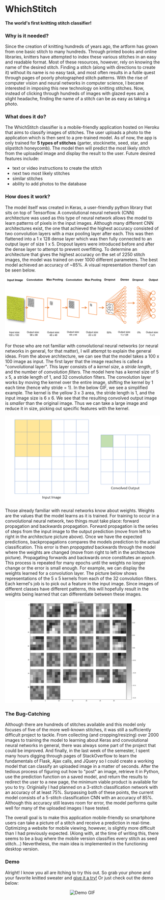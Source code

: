 # WhichStitch
#### The world's first knitting stitch classifier!

### Why is it needed?
Since the creation of knitting hundreds of years ago, the artform has grown from one basic stitch to many hundreds. Through printed books and online libraries, knitters have attempted to index these various stitches in an easy and readable format. Most of these resources, however, rely on knowing the name of the desired stitch. Finding a stitch (along with directions to create it) without its name is no easy task, and most often results in a futile quest through pages of poorly photographed stitch patterns. With the rise of computer vision and neural networks in computer science, I became interested in imposing this new technology on knitting stitches. Now, instead of clicking through hundreds of images with glazed eyes and a slight headache, finding the name of a stitch can be as easy as taking a photo.

### What does it do?
The WhichStitch classifier is a mobile-friendly application hosted on Heroku that aims to classify images of stitches. The user uploads a photo to the application which is then sent to a pre-trained model. As of now, the app is only trained for **5 types of stitches** (garter, stockinette, seed, star, and slipstitch honeycomb). The model then will predict the most likely stitch from the uploaded image and display the result to the user. Future desired features include:
- text or video instructions to create the stitch
- next two most likely stitches
- similar stitches
- ability to add photos to the database

### How does it work?
The model itself was created in Keras, a user-friendly python library that sits on top of Tensorflow. A convolutional neural network (CNN) architecture was used as this type of neural network allows the model to learn patterns of pixels in the input images. Although many different CNN architectures exist, the one that achieved the highest accuracy consisted of two convolution layers with a max pooling layer after each. This was then flattened into a 1 x 128 dense layer which was then fully connected to an output layer of size 1 x 5. Dropout layers were introduced before and after the dense layer to attempt to prevent overfitting. To determine an architecture that gives the highest accuracy on the set of 2250 stitch images, the model was trained on over 1000 different parameters. The best model achieved an accuracy of ~85%. A visual representation thereof can be seen below.

![Model Architecture](model_arch.png)

For those who are not familiar with convolutional neural networks (or neural networks in general, for that matter), I will attempt to explain the general ideas. From the above architecture, we can see that the model takes a 100 x 100 image as input. The first layer that the image reaches is called a "convolutional layer". This layer consists of a *kernel size*, a *stride length*, and the number of *convolution filters*. The model here has a kernel size of 5 x 5, a stride length of 1, and 32 convolution filters. The convolution layer works by moving the kernel over the entire image, shifting the kernel by 1 each time (hence why stride = 1). In the below GIF, we see a simplified example. The kernel is the yellow 3 x 3 area, the stride length is 1, and the input image size is 6 x 6. We see that the resulting convolved output image is *smaller* than the original image. Thus we can take a large image and reduce it in size, picking out specific features with the kernel. 

<p align="center"><img src="convolve_resized.gif" alt="Convolve GIF"/></p>

Those already familiar with neural networks know about weights. Weights are the values that the model learns as it is trained. For training to occur in a convolutional neural network, two things must take place: forward propagation and backwards propagation. Forward propagation is the series of steps from the input image to the output prediction (move from left to right in the architecture picture above). Once we have the expected predictions, backpropagations compares the models prediction to the actual classification. This error is then *propagated* backwards through the model where the weights are changed (move from right to left in the architecture picture). Propagating forwards and backwards once constitutes an *epoch*. This process is repeated for many epochs until the weights no longer change or the error is small enough. For example, we can display the weights learned for a convolution layer. The picture below shows representations of the 5 x 5 kernels from each of the 32 convolution filters. Each kernel's job is to pick out a feature in the input image. Since images of different classes have different patterns, this will hopefully result in the weights being learned that can differentiate between these images.

<p align="center"><img src="weights5.png" alt="Learned Weights"/></p>

### The Bug-Catching
Although there are hundreds of stitches available and this model only focuses of five of the more well-known stitches, it was still a sufficiently difficult project to tackle. From collecting (and cropping/resizing) over 2000 images to training the model to learning about Keras and convolutional neural networks in general, there was always some part of the project that could be improved. And finally, in the last week of the semester, I spent many hours digging through pages of StackOverflow to learn the fundamentals of Flask, Ajax calls, and JQuery so I could create a working model that can classify an uploaded image in a matter of seconds. After the tedious process of figuring out how to "post" an image, retrieve it in Python, use the prediction function on a saved model, and return the results to redirect the user to a new page, the minimum viable product is available for you to try. Originially I had planned on a 3-stitch classification network with an accuracy of at least 75%. Surpassing both of these points, the current model consists of a 5-stitch classification CNN with an accuracy of 85%. Although this accuracy still leaves room for error, the model performs quite well for many of the uploaded images I have tested. 

The overall goal is to make this application mobile-friendly so smartphone users can take a picture of a stitch and receive a prediction in real-time. Optimizing a website for mobile viewing, however, is slightly more difficult than I had previously expected. (Along with, at the time of writing this, there seems to be a bug where the mobile version classifies every stitch as seed stitch...) Nevertheless, the main idea is implemented in the functioning desktop version.  

### Demo
Alright! I know you all are itching to try this out. So grab your phone and your favorite knitted sweater and [give it a try!](http://whichstitch.herokuapp.com) Or just check out the demo below:

<p align="center"><img src="democrop.gif" alt="Demo GIF"/></p>
